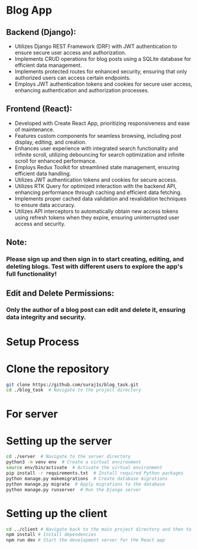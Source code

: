 # Blog App

## Backend (Django):

- Utilizes Django REST Framework (DRF) with JWT authentication to ensure secure user access and authorization.
- Implements CRUD operations for blog posts using a SQLite database for efficient data management.
- Implements protected routes for enhanced security, ensuring that only authorized users can access certain endpoints.
- Employs JWT authentication tokens and cookies for secure user access, enhancing authentication and authorization processes.

## Frontend (React):

- Developed with Create React App, prioritizing responsiveness and ease of maintenance.
- Features custom components for seamless browsing, including post display, editing, and creation.
- Enhances user experience with integrated search functionality and infinite scroll, utilizing debouncing for search optimization and infinite scroll for enhanced performance.
- Employs Redux Toolkit for streamlined state management, ensuring efficient data handling.
- Utilizes JWT authentication tokens and cookies for secure access.
- Utilizes RTK Query for optimized interaction with the backend API, enhancing performance through caching and efficient data fetching.
- Implements proper cached data validation and revalidation techniques to ensure data accuracy.
- Utilizes API interceptors to automatically obtain new access tokens using refresh tokens when they expire, ensuring uninterrupted user access and security.

## Note:

### Please sign up and then sign in to start creating, editing, and deleting blogs. Test with different users to explore the app's full functionality!

## Edit and Delete Permissions:

### Only the author of a blog post can edit and delete it, ensuring data integrity and security.

# Setup Process

# Clone the repository

```bash
git clone https://github.com/suraj1s/blog_task.git
cd ./blog_task  # Navigate to the project directory
```

# For server

# Setting up the server

```bash
cd ./server  # Navigate to the server directory
python3 -m venv env  # Create a virtual environment
source env/bin/activate  # Activate the virtual environment
pip install -r requirements.txt  # Install required Python packages
python manage.py makemigrations  # Create database migrations
python manage.py migrate  # Apply migrations to the database
python manage.py runserver  # Run the Django server
```

# Setting up the client

```bash
cd ../client # Navigate back to the main project directory and then to the client directory
npm install # Install dependencies
npm run dev # Start the development server for the React app
```
